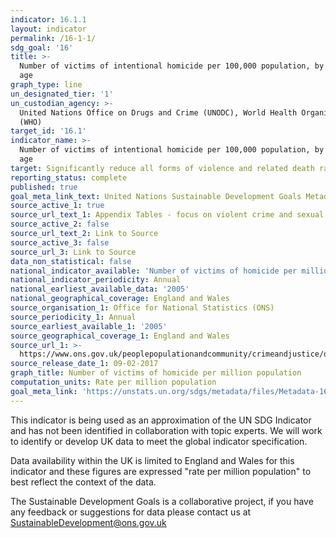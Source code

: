 ```yaml
---
indicator: 16.1.1
layout: indicator
permalink: /16-1-1/
sdg_goal: '16'
title: >-
  Number of victims of intentional homicide per 100,000 population, by sex and
  age
graph_type: line
un_designated_tier: '1'
un_custodian_agency: >-
  United Nations Office on Drugs and Crime (UNODC), World Health Organization
  (WHO)
target_id: '16.1'
indicator_name: >-
  Number of victims of intentional homicide per 100,000 population, by sex and
  age
target: Significantly reduce all forms of violence and related death rates everywhere
reporting_status: complete
published: true
goal_meta_link_text: United Nations Sustainable Development Goals Metadata (pdf 1361kB)
source_active_1: true
source_url_text_1: Appendix Tables - focus on violent crime and sexual offences
source_active_2: false
source_url_text_2: Link to Source
source_active_3: false
source_url_3: Link to Source
data_non_statistical: false
national_indicator_available: 'Number of victims of homicide per million population, by sex and age'
national_indicator_periodicity: Annual
national_earliest_available_data: '2005'
national_geographical_coverage: England and Wales
source_organisation_1: Office for National Statistics (ONS)
source_periodicity_1: Annual
source_earliest_available_1: '2005'
source_geographical_coverage_1: England and Wales
source_url_1: >-
  https://www.ons.gov.uk/peoplepopulationandcommunity/crimeandjustice/datasets/appendixtablesfocusonviolentcrimeandsexualoffences
source_release_date_1: 09-02-2017
graph_title: Number of victims of homicide per million population
computation_units: Rate per million population
goal_meta_link: 'https://unstats.un.org/sdgs/metadata/files/Metadata-16-01-01.pdf'
---
```

This indicator is being used as an approximation of the UN SDG Indicator and has not been identified in collaboration with topic experts. We will work to identify or develop UK data to meet the global indicator specification. 

Data availability within the UK is limited to England and Wales for this indicator and these figures are expressed "rate per million population" to best reflect the context of the data.

The Sustainable Development Goals is a collaborative project, if you have any feedback or suggestions for data please contact us at <SustainableDevelopment@ons.gov.uk>
